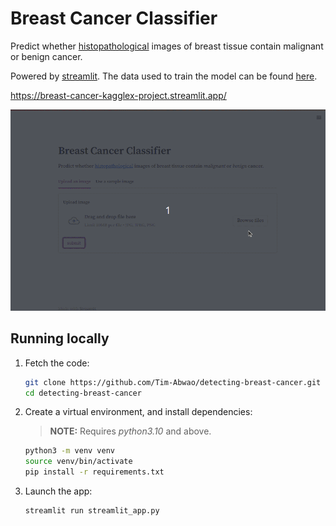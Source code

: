 # Breast Cancer Classifier

Predict whether [histopathological][hp] images of breast tissue contain malignant or benign cancer.

Powered by [streamlit][st]. The data used to train the model can be found [here][data].

[hp]: https://en.wikipedia.org/wiki/Histopathology
[st]: https://streamlit.io/
[data]: https://www.kaggle.com/datasets/forderation/breakhis-400x

<https://breast-cancer-kagglex-project.streamlit.app/>

![screencast](screencast.gif)

## Running locally

1. Fetch the code:

    ```bash
    git clone https://github.com/Tim-Abwao/detecting-breast-cancer.git
    cd detecting-breast-cancer
    ```

2. Create a virtual environment, and install dependencies:

   >**NOTE:** Requires *python3.10* and above.

    ```bash
    python3 -m venv venv
    source venv/bin/activate
    pip install -r requirements.txt
    ```

3. Launch the app:

    ```bash
    streamlit run streamlit_app.py
    ```
